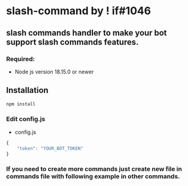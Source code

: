 # slash-command by ! if#1046

## slash commands handler to make your bot support slash commands features.
### Required:
- Node js version 18.15.0 or newer


## Installation

```sh
npm install
```

### Edit config.js

- config.js
```js
{
    "token": "YOUR_BOT_TOKEN"
}
```

### If you need to create more commands just create new file in commands file with following example in other commands.
